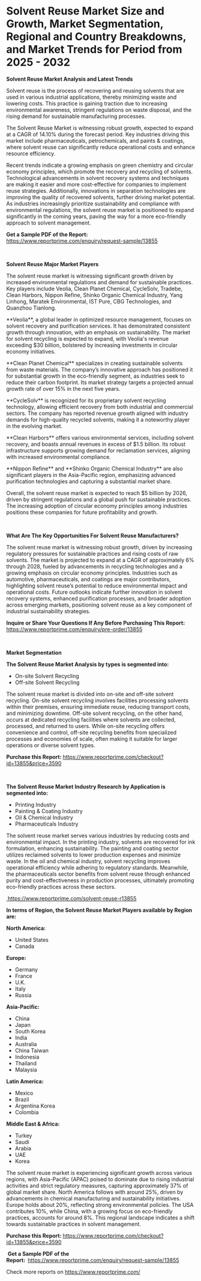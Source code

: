 <p><h1>Solvent Reuse Market Size and Growth, Market Segmentation, Regional and Country Breakdowns, and Market Trends for Period from 2025 -  2032</h1></p><p><strong>Solvent Reuse Market Analysis and Latest Trends</strong></p>
<p><p>Solvent reuse is the process of recovering and reusing solvents that are used in various industrial applications, thereby minimizing waste and lowering costs. This practice is gaining traction due to increasing environmental awareness, stringent regulations on waste disposal, and the rising demand for sustainable manufacturing processes. </p><p>The Solvent Reuse Market is witnessing robust growth, expected to expand at a CAGR of 14.10% during the forecast period. Key industries driving this market include pharmaceuticals, petrochemicals, and paints & coatings, where solvent reuse can significantly reduce operational costs and enhance resource efficiency. </p><p>Recent trends indicate a growing emphasis on green chemistry and circular economy principles, which promote the recovery and recycling of solvents. Technological advancements in solvent recovery systems and techniques are making it easier and more cost-effective for companies to implement reuse strategies. Additionally, innovations in separation technologies are improving the quality of recovered solvents, further driving market potential. As industries increasingly prioritize sustainability and compliance with environmental regulations, the solvent reuse market is positioned to expand significantly in the coming years, paving the way for a more eco-friendly approach to solvent management.</p></p>
<p><strong>Get a Sample PDF of the Report:&nbsp;</strong> <a href="https://www.reportprime.com/enquiry/request-sample/13855?utm_campaign=2333&utm_medium=2&utm_source=Github&utm_content=ia&utm_term=20032025&utm_id=solvent-reuse">https://www.reportprime.com/enquiry/request-sample/13855</a></p>
<p>&nbsp;</p>
<p><strong>Solvent Reuse Major Market Players</strong></p>
<p><p>The solvent reuse market is witnessing significant growth driven by increased environmental regulations and demand for sustainable practices. Key players include Veolia, Clean Planet Chemical, CycleSolv, Tradebe, Clean Harbors, Nippon Refine, Shinko Organic Chemical Industry, Yang Linhong, Maratek Environmental, IST Pure, CBG Technologies, and Quanzhou Tianlong.</p><p>**Veolia**, a global leader in optimized resource management, focuses on solvent recovery and purification services. It has demonstrated consistent growth through innovation, with an emphasis on sustainability. The market for solvent recycling is expected to expand, with Veolia's revenue exceeding $30 billion, bolstered by increasing investments in circular economy initiatives.</p><p>**Clean Planet Chemical** specializes in creating sustainable solvents from waste materials. The company’s innovative approach has positioned it for substantial growth in the eco-friendly segment, as industries seek to reduce their carbon footprint. Its market strategy targets a projected annual growth rate of over 15% in the next five years.</p><p>**CycleSolv** is recognized for its proprietary solvent recycling technology, allowing efficient recovery from both industrial and commercial sectors. The company has reported revenue growth aligned with industry demands for high-quality recycled solvents, making it a noteworthy player in the evolving market.</p><p>**Clean Harbors** offers various environmental services, including solvent recovery, and boasts annual revenues in excess of $1.5 billion. Its robust infrastructure supports growing demand for reclamation services, aligning with increased environmental compliance.</p><p>**Nippon Refine** and **Shinko Organic Chemical Industry** are also significant players in the Asia-Pacific region, emphasizing advanced purification technologies and capturing a substantial market share. </p><p>Overall, the solvent reuse market is expected to reach $5 billion by 2026, driven by stringent regulations and a global push for sustainable practices. The increasing adoption of circular economy principles among industries positions these companies for future profitability and growth.</p></p>
<p>&nbsp;</p>
<p><strong>What Are The Key Opportunities For Solvent Reuse Manufacturers?</strong></p>
<p><p>The solvent reuse market is witnessing robust growth, driven by increasing regulatory pressures for sustainable practices and rising costs of raw solvents. The market is projected to expand at a CAGR of approximately 6% through 2028, fueled by advancements in recycling technologies and a growing emphasis on circular economy principles. Industries such as automotive, pharmaceuticals, and coatings are major contributors, highlighting solvent reuse’s potential to reduce environmental impact and operational costs. Future outlooks indicate further innovation in solvent recovery systems, enhanced purification processes, and broader adoption across emerging markets, positioning solvent reuse as a key component of industrial sustainability strategies.</p></p>
<p><strong>Inquire or Share Your Questions If Any Before Purchasing This Report:</strong> <a href="https://www.reportprime.com/enquiry/pre-order/13855?utm_campaign=2333&utm_medium=2&utm_source=Github&utm_content=ia&utm_term=20032025&utm_id=solvent-reuse">https://www.reportprime.com/enquiry/pre-order/13855</a></p>
<p>&nbsp;</p>
<p><strong>Market Segmentation</strong></p>
<p><strong>The Solvent Reuse Market Analysis by types is segmented into:</strong></p>
<p><ul><li>On-site Solvent Recycling</li><li>Off-site Solvent Recycling</li></ul></p>
<p><p>The solvent reuse market is divided into on-site and off-site solvent recycling. On-site solvent recycling involves facilities processing solvents within their premises, ensuring immediate reuse, reducing transport costs, and minimizing downtime. Off-site solvent recycling, on the other hand, occurs at dedicated recycling facilities where solvents are collected, processed, and returned to users. While on-site recycling offers convenience and control, off-site recycling benefits from specialized processes and economies of scale, often making it suitable for larger operations or diverse solvent types.</p></p>
<p><strong>Purchase this Report:&nbsp;</strong><a href="https://www.reportprime.com/checkout?id=13855&price=3590&utm_campaign=2333&utm_medium=2&utm_source=Github&utm_content=ia&utm_term=20032025&utm_id=solvent-reuse">https://www.reportprime.com/checkout?id=13855&price=3590</a></p>
<p>&nbsp;</p>
<p><strong>The Solvent Reuse Market Industry Research by Application is segmented into:</strong></p>
<p><ul><li>Printing Industry</li><li>Painting & Coating Industry</li><li>Oil & Chemical Industry</li><li>Pharmaceuticals Industry</li></ul></p>
<p><p>The solvent reuse market serves various industries by reducing costs and environmental impact. In the printing industry, solvents are recovered for ink formulation, enhancing sustainability. The painting and coating sector utilizes reclaimed solvents to lower production expenses and minimize waste. In the oil and chemical industry, solvent recycling improves operational efficiency while adhering to regulatory standards. Meanwhile, the pharmaceuticals sector benefits from solvent reuse through enhanced purity and cost-effectiveness in production processes, ultimately promoting eco-friendly practices across these sectors.</p></p>
<p><a href="https://www.reportprime.com/solvent-reuse-r13855?utm_campaign=2333&utm_medium=2&utm_source=Github&utm_content=ia&utm_term=20032025&utm_id=solvent-reuse">&nbsp;https://www.reportprime.com/solvent-reuse-r13855</a></p>
<p><strong>In terms of Region, the Solvent Reuse Market Players available by Region are:</strong></p>
<p>
    <p> <strong> North America: </strong>
        <ul>
            <li>United States</li>
            <li>Canada</li>
        </ul>
        </p> 
    <p> <strong> Europe: </strong>
        <ul>
            <li>Germany</li>
            <li>France</li>
            <li>U.K.</li>
            <li>Italy</li>
            <li>Russia</li>
        </ul>
        </p> 
    <p> <strong> Asia-Pacific: </strong>
        <ul>
            <li>China</li>
            <li>Japan</li>
            <li>South Korea</li>
            <li>India</li>
            <li>Australia</li>
            <li>China Taiwan</li>
            <li>Indonesia</li>
            <li>Thailand</li>
            <li>Malaysia</li>
        </ul>
        </p> 
    <p> <strong> Latin America: </strong>
        <ul>
            <li>Mexico</li>
            <li>Brazil</li>
            <li>Argentina Korea</li>
            <li>Colombia</li>
        </ul>
        </p> 
    <p> <strong> Middle East & Africa: </strong>
        <ul>
            <li>Turkey</li>
            <li>Saudi</li>
            <li>Arabia</li>
            <li>UAE</li>
            <li>Korea</li>
        </ul>
    </p>
    </p>
<p><p>The solvent reuse market is experiencing significant growth across various regions, with Asia-Pacific (APAC) poised to dominate due to rising industrial activities and strict regulatory measures, capturing approximately 37% of global market share. North America follows with around 25%, driven by advancements in chemical manufacturing and sustainability initiatives. Europe holds about 20%, reflecting strong environmental policies. The USA contributes 10%, while China, with a growing focus on eco-friendly practices, accounts for around 8%. This regional landscape indicates a shift towards sustainable practices in solvent management.</p></p>
<p><strong>Purchase this Report: </strong><a href="https://www.reportprime.com/checkout?id=13855&price=3590&utm_campaign=2333&utm_medium=2&utm_source=Github&utm_content=ia&utm_term=20032025&utm_id=solvent-reuse">https://www.reportprime.com/checkout?id=13855&price=3590</a></p>
<p>&nbsp;<strong>Get a Sample PDF of the Report:&nbsp;&nbsp;</strong><a href="https://www.reportprime.com/enquiry/request-sample/13855?utm_campaign=2333&utm_medium=2&utm_source=Github&utm_content=ia&utm_term=20032025&utm_id=solvent-reuse">https://www.reportprime.com/enquiry/request-sample/13855</a></p>
<p><strong></strong></p>
<p>Check more reports on <a href="https://www.reportprime.com/?utm_campaign=2333&utm_medium=2&utm_source=Github&utm_content=ia&utm_term=20032025&utm_id=solvent-reuse">https://www.reportprime.com/</a></p>